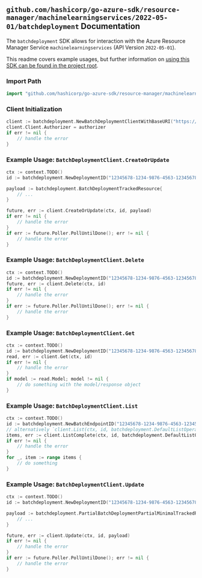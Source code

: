 
## `github.com/hashicorp/go-azure-sdk/resource-manager/machinelearningservices/2022-05-01/batchdeployment` Documentation

The `batchdeployment` SDK allows for interaction with the Azure Resource Manager Service `machinelearningservices` (API Version `2022-05-01`).

This readme covers example usages, but further information on [using this SDK can be found in the project root](https://github.com/hashicorp/go-azure-sdk/tree/main/docs).

### Import Path

```go
import "github.com/hashicorp/go-azure-sdk/resource-manager/machinelearningservices/2022-05-01/batchdeployment"
```


### Client Initialization

```go
client := batchdeployment.NewBatchDeploymentClientWithBaseURI("https://management.azure.com")
client.Client.Authorizer = authorizer
if err != nil {
	// handle the error
}
```


### Example Usage: `BatchDeploymentClient.CreateOrUpdate`

```go
ctx := context.TODO()
id := batchdeployment.NewDeploymentID("12345678-1234-9876-4563-123456789012", "example-resource-group", "workspaceValue", "endpointValue", "deploymentValue")

payload := batchdeployment.BatchDeploymentTrackedResource{
	// ...
}

future, err := client.CreateOrUpdate(ctx, id, payload)
if err != nil {
	// handle the error
}
if err := future.Poller.PollUntilDone(); err != nil {
	// handle the error
}
```


### Example Usage: `BatchDeploymentClient.Delete`

```go
ctx := context.TODO()
id := batchdeployment.NewDeploymentID("12345678-1234-9876-4563-123456789012", "example-resource-group", "workspaceValue", "endpointValue", "deploymentValue")
future, err := client.Delete(ctx, id)
if err != nil {
	// handle the error
}
if err := future.Poller.PollUntilDone(); err != nil {
	// handle the error
}
```


### Example Usage: `BatchDeploymentClient.Get`

```go
ctx := context.TODO()
id := batchdeployment.NewDeploymentID("12345678-1234-9876-4563-123456789012", "example-resource-group", "workspaceValue", "endpointValue", "deploymentValue")
read, err := client.Get(ctx, id)
if err != nil {
	// handle the error
}
if model := read.Model; model != nil {
	// do something with the model/response object
}
```


### Example Usage: `BatchDeploymentClient.List`

```go
ctx := context.TODO()
id := batchdeployment.NewBatchEndpointID("12345678-1234-9876-4563-123456789012", "example-resource-group", "workspaceValue", "endpointValue")
// alternatively `client.List(ctx, id, batchdeployment.DefaultListOperationOptions())` can be used to do batched pagination
items, err := client.ListComplete(ctx, id, batchdeployment.DefaultListOperationOptions())
if err != nil {
	// handle the error
}
for _, item := range items {
	// do something
}
```


### Example Usage: `BatchDeploymentClient.Update`

```go
ctx := context.TODO()
id := batchdeployment.NewDeploymentID("12345678-1234-9876-4563-123456789012", "example-resource-group", "workspaceValue", "endpointValue", "deploymentValue")

payload := batchdeployment.PartialBatchDeploymentPartialMinimalTrackedResourceWithProperties{
	// ...
}

future, err := client.Update(ctx, id, payload)
if err != nil {
	// handle the error
}
if err := future.Poller.PollUntilDone(); err != nil {
	// handle the error
}
```
